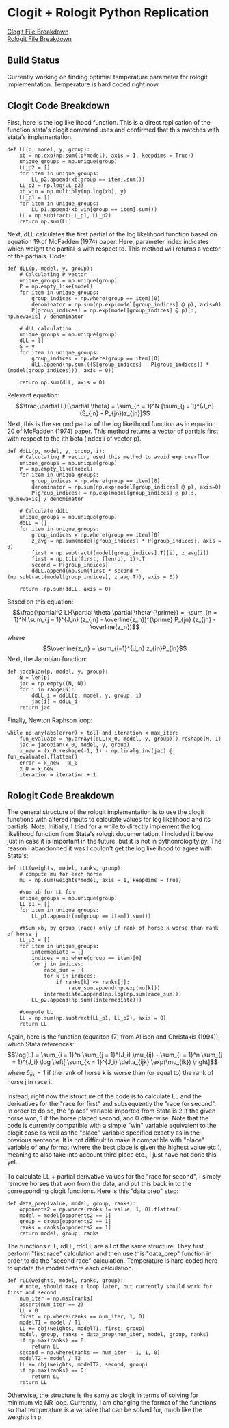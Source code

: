 # Clogit + Rologit Python Replication
[Clogit File Breakdown](#clogit-code-breakdown)\
[Rologit File Breakdown](#rologit-code-breakdown)
## Build Status
Currently working on finding optimial temperature parameter for rologit implementation. Temperature is hard coded right now.
## Clogit Code Breakdown
First, here is the log likelihood function. This is a direct replication of the function stata's clogit command uses and confirmed that this matches with stata's implementation.
```
def LL(p, model, y, group):
    xb = np.exp(np.sum((p*model), axis = 1, keepdims = True))
    unique_groups = np.unique(group)
    LL_p2 = []
    for item in unique_groups:
        LL_p2.append(xb[group == item].sum())
    LL_p2 = np.log(LL_p2)
    xb_win = np.multiply(np.log(xb), y)
    LL_p1 = []
    for item in unique_groups:
        LL_p1.append(xb_win[group == item].sum()) 
    LL = np.subtract(LL_p1, LL_p2) 
    return np.sum(LL)
```
Next, dLL calculates the first partial of the log likelihood function based on equation 19 of McFadden (1974) paper. Here, parameter index indicates which weight the partial is with respect to. This method will returns a vector of the partials. Code:
```
def dLL(p, model, y, group):    
    # Calculating P vector
    unique_groups = np.unique(group)
    P = np.empty_like(model)
    for item in unique_groups:
        group_indices = np.where(group == item)[0]
        denominator = np.sum(np.exp(model[group_indices] @ p), axis=0)
        P[group_indices] = np.exp(model[group_indices] @ p)[:, np.newaxis] / denominator
    
    # dLL calculation
    unique_groups = np.unique(group)
    dLL = []
    S = y
    for item in unique_groups:
        group_indices = np.where(group == item)[0]
        dLL.append(np.sum(((S[group_indices] - P[group_indices]) * (model[group_indices])), axis = 0))
        
    return np.sum(dLL, axis = 0)
```
Relevant equation:
$$\frac{\partial L}{\partial \theta} = \sum_{n = 1}^N [\sum_{j = 1}^{J_n} (S_{jn} - P_{jn})z_{jn}]$$
Next, this is the second partial of the log likelihood function as in equation 20 of McFadden (1974) paper. This method returns a vector of partials first with respect to the ith beta (index i of vector p).
```
def ddLL(p, model, y, group, i):
    # Calculating P vector, used this method to avoid exp overflow
    unique_groups = np.unique(group)
    P = np.empty_like(model)
    for item in unique_groups:
        group_indices = np.where(group == item)[0]
        denominator = np.sum(np.exp(model[group_indices] @ p), axis=0)
        P[group_indices] = np.exp(model[group_indices] @ p)[:, np.newaxis] / denominator
    
    # Calculate ddLL
    unique_groups = np.unique(group)
    ddLL = []
    for item in unique_groups:
        group_indices = np.where(group == item)[0]
        z_avg = np.sum(model[group_indices] * P[group_indices], axis = 0)
        first = np.subtract((model[group_indices].T)[i], z_avg[i])
        first = np.tile(first, (len(p), 1)).T
        second = P[group_indices]
        ddLL.append(np.sum(first * second * (np.subtract(model[group_indices], z_avg.T)), axis = 0))

    return -np.sum(ddLL, axis = 0)
```
Based on this equation:
$$\frac{\partial^2 L}{\partial \theta \partial \theta^{\prime}} = -\sum_{n = 1}^N \sum_{j = 1}^{J_n} (z_{jn} - \overline{z_n})^{\prime}  P_{jn} (z_{jn} - \overline{z_n})$$
where 
$$\overline{z_n} = \sum_{i=1}^{J_n} z_{in}P_{in}$$
Next, the Jacobian function:
```
def jacobian(p, model, y, group):
    N = len(p)
    jac = np.empty((N, N))
    for i in range(N):
        ddLL_i = ddLL(p, model, y, group, i)
        jac[i] = ddLL_i
    return jac
```
Finally, Newton Raphson loop:
```
while np.any(abs(error) > tol) and iteration < max_iter:
    fun_evaluate = np.array([dLL(x_0, model, y, group)]).reshape(M, 1)
    jac = jacobian(x_0, model, y, group) 
    x_new = (x_0.reshape(-1, 1) - np.linalg.inv(jac) @ fun_evaluate).flatten()
    error = x_new - x_0
    x_0 = x_new
    iteration = iteration + 1
```

## Rologit Code Breakdown
The general structure of the rologit implementation is to use the clogit functions with altered inputs to calculate values for log likelihood and its partials. Note: Initially, I tried for a while to directly implement the log likelihood function from Stata's rologit documentation. I included it below just in case it is important in the future, but it is not in pythonrologity.py. The reason I abandonned it was I couldn't get the log likelihood to agree with Stata's:
```
def rLL(weights, model, ranks, group):
    # compute mu for each horse
    mu = np.sum(weights*model, axis = 1, keepdims = True)
    
    #sum xb for LL fxn
    unique_groups = np.unique(group)
    LL_p1 = []
    for item in unique_groups:
        LL_p1.append((mu[group == item]).sum())
    
    ##Sum xb, by group (race) only if rank of horse k worse than rank of horse j
    LL_p2 = []
    for item in unique_groups:
        intermediate = []
        indices = np.where(group == item)[0]
        for j in indices:
            race_sum = []
            for k in indices:
                if ranks[k] <= ranks[j]:
                    race_sum.append(np.exp(mu[k]))
            intermediate.append(np.log(np.sum(race_sum)))
        LL_p2.append(np.sum((intermediate)))
    
    #compute LL    
    LL = np.sum(np.subtract(LL_p1, LL_p2), axis = 0)
    return LL
```
Again, here is the function (equaiton (7) from Allison and Christakis (1994)), which Stata references:
$$\log(L) = \sum_{i = 1}^n \sum_{j = 1}^{J_i} \mu_{ij} - \sum_{i = 1}^n \sum_{j = 1}^{J_i} \log \left[ \sum_{k = 1}^{J_i} \delta_{ijk} \exp(\mu_{ik}) \right]$$
where $\delta_{ijk} = 1$ if the rank of horse k is worse than (or equal to) the rank of horse j in race i.\
\
Instead, right now the structure of the code is to calculate LL and the derivatives for the "race for first" and subsequently the "race for second". In order to do so, the "place" variable imported from Stata is 2 if the given horse won, 1 if the horse placed second, and 0 otherwise. Note that the code is currently compatible with a simple "win" variable equivalent to the clogit case as well as the "place" variable specified exactly as in the previous sentence. It is not difficult to make it compatible with "place" variable of any format (where the best place is given the highest value etc.), meaning to also take into account third place etc., I just have not done this yet.\
\
To calculate LL + partial derivative values for the "race for second", I simply remove horses that won from the data, and put this back in to the corresponding clogit functions. Here is this "data prep" step:
```
def data_prep(value, model, group, ranks):
    opponents2 = np.where(ranks != value, 1, 0).flatten()
    model = model[opponents2 == 1]
    group = group[opponents2 == 1]
    ranks = ranks[opponents2 == 1]
    return model, group, ranks
```
The functions rLL, rdLL, rddLL are all of the same structure. They first perform "first race" calculation and then use this "data_prep" function in order to do the "second race" calculation. Temperature is hard coded here to update the model before each calculation.
```
def rLL(weights, model, ranks, group):
    # note, should make a loop later, but currently should work for first and second
    num_iter = np.max(ranks)
    assert(num_iter == 2)
    LL = 0
    first = np.where(ranks == num_iter, 1, 0)
    modelT1 = model / T1
    LL += obj(weights, modelT1, first, group)
    model, group, ranks = data_prep(num_iter, model, group, ranks)
    if np.max(ranks) == 0:
        return LL
    second = np.where(ranks == num_iter - 1, 1, 0)
    modelT2 = model / T2
    LL += obj(weights, modelT2, second, group)
    if np.max(ranks) == 0:
        return LL
    return LL
```
Otherwise, the structure is the same as clogit in terms of solving for minimum via NR loop. Currently, I am changing the format of the functions so that temperature is a variable that can be solved for, much like the weights in p.
